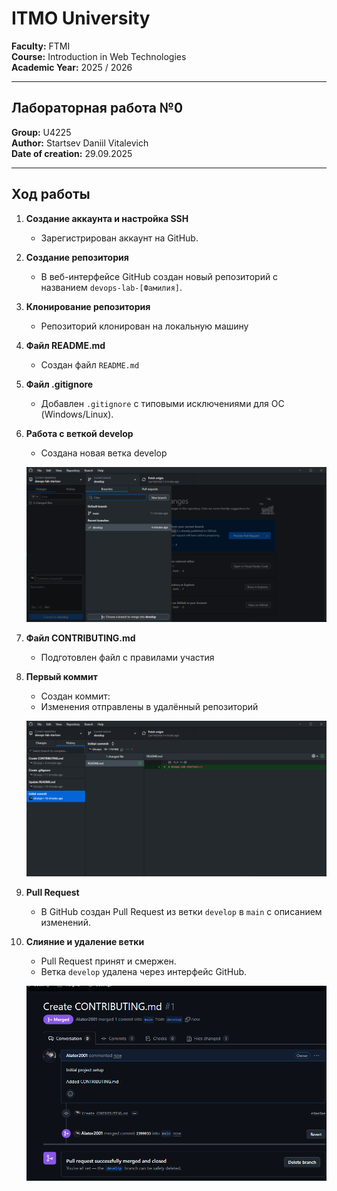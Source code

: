 # ITMO University  

**Faculty:** FTMI  
**Course:** Introduction in Web Technologies  
**Academic Year:** 2025 / 2026  

---

## Лабораторная работа №0  

**Group:** U4225  
**Author:** Startsev Daniil Vitalevich  
**Date of creation:** 29.09.2025  


---

## Ход работы

1. **Создание аккаунта и настройка SSH**  
   - Зарегистрирован аккаунт на GitHub.  

2. **Создание репозитория**  
   - В веб-интерфейсе GitHub создан новый репозиторий с названием `devops-lab-[Фамилия]`.  

3. **Клонирование репозитория**  
   - Репозиторий клонирован на локальную машину

4. **Файл README.md**  
   - Создан файл `README.md`

5. **Файл .gitignore**  
   - Добавлен `.gitignore` с типовыми исключениями для ОС (Windows/Linux).  

6. **Работа с веткой develop**  
   - Создана новая ветка develop

   ![Новая ветка](./screenshots/GitHubDesktop_w0BB8NCwXv.png)

7. **Файл CONTRIBUTING.md**  
   - Подготовлен файл с правилами участия
8. **Первый коммит**  
   - Создан коммит:  
   - Изменения отправлены в удалённый репозиторий

   ![История изменений](./screenshots/GitHubDesktop_yPPeOwVmep.png)  

9. **Pull Request**  
   - В GitHub создан Pull Request из ветки `develop` в `main` с описанием изменений.  
  
10. **Слияние и удаление ветки**  
    - Pull Request принят и смержен.  
    - Ветка `develop` удалена через интерфейс GitHub.  

    ![merge](./screenshots/browser_9e9nslhFmQ.png)